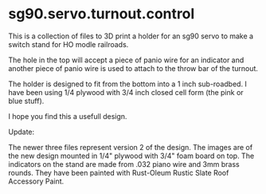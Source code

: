 # sg90.servo.turnout.control
This is a collection of files to 3D print a holder for an sg90 servo to make a switch stand for HO modle railroads.

The hole in the top will accept a piece of panio wire for an indicator and another piece of panio wire is used to attach to the throw bar of the turnout.

The holder is designed to fit from the bottom into a 1 inch sub-roadbed. I have been using 1/4 plywood with 3/4 inch closed cell form (the pink or blue stuff).

I hope you find this a usefull design.

Update:

The newer three files represent version 2 of the design. The images are of the new design mounted in 1/4" plywood with 3/4" foam board on top. The indicators on the stand are made from .032 piano wire and 3mm brass rounds. They have been painted with Rust-Oleum Rustic Slate Roof Accessory Paint.
